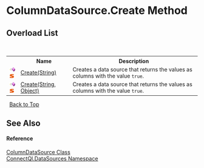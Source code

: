 # ColumnDataSource.Create Method 
 


## Overload List
&nbsp;<table><tr><th></th><th>Name</th><th>Description</th></tr><tr><td>![Public method](media/pubmethod.gif "Public method")![Static member](media/static.gif "Static member")</td><td><a href="M_ConnectQl_DataSources_ColumnDataSource_Create">Create(String)</a></td><td>
Creates a data source that returns the values as columns with the value `true`.</td></tr><tr><td>![Public method](media/pubmethod.gif "Public method")![Static member](media/static.gif "Static member")</td><td><a href="M_ConnectQl_DataSources_ColumnDataSource_Create_1">Create(String, Object)</a></td><td>
Creates a data source that returns the values as columns with the value `true`.</td></tr></table>&nbsp;
<a href="#columndatasource.create-method">Back to Top</a>

## See Also


#### Reference
<a href="T_ConnectQl_DataSources_ColumnDataSource">ColumnDataSource Class</a><br /><a href="N_ConnectQl_DataSources">ConnectQl.DataSources Namespace</a><br />
